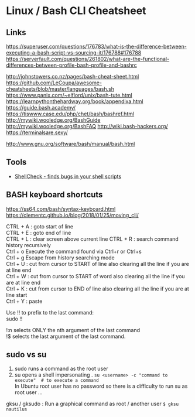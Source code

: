 # Linux / Bash CLI Cheatsheet  

## Links

https://superuser.com/questions/176783/what-is-the-difference-between-executing-a-bash-script-vs-sourcing-it/176788#176788  
https://serverfault.com/questions/261802/what-are-the-functional-differences-between-profile-bash-profile-and-bashrc

http://johnstowers.co.nz/pages/bash-cheat-sheet.html  
https://github.com/LeCoupa/awesome-cheatsheets/blob/master/languages/bash.sh  
https://www.panix.com/~elflord/unix/bash-tute.html  
https://learnpythonthehardway.org/book/appendixa.html  
https://guide.bash.academy/  
https://tiswww.case.edu/php/chet/bash/bashref.html  
http://mywiki.wooledge.org/BashGuide  
http://mywiki.wooledge.org/BashFAQ
http://wiki.bash-hackers.org/
https://terminalsare.sexy/  

http://www.gnu.org/software/bash/manual/bash.html  

## Tools
* [ShellCheck - finds bugs in your shell scripts](https://www.shellcheck.net/)  

## BASH keyboard shortcuts

https://ss64.com/bash/syntax-keyboard.html 
https://clementc.github.io/blog/2018/01/25/moving_cli/

CTRL + A : goto start of line  
CTRL + E : goto end of line  
CTRL + L : clear screen above current line 
CTRL + R : search command history recursively  
Ctrl + o   Execute the command found via Ctrl+r or Ctrl+s  
Ctrl + g   Escape from history searching mode  
Ctrl + U : cut from cursor to START of line also clearing all the line if you are at line end  
Ctrl + W : cut from cursor to START of word also clearing all the line if you are at line end  
Ctrl + K : cut from cursor to END of line also clearing all the line if you are at line start  
Ctrl + Y : paste  

Use !! to prefix to the last command:  
sudo !!  

!:n selects ONLY the nth argument of the last command  
!$ selects the last argument of the last command. 

## sudo vs su

1. sudo runs a command as the root user
2. su <username> opens a shell impersonating <username>. 
`su <username> -c "command to execute"  # to execute a command`  
In Ubuntu root user has no password so there is a difficulty to run su as root user ...


gksu / gksudo : Run a graphical command as root / another user
`$ gksu nautilus`


